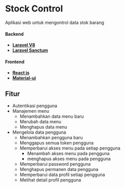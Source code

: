 # Stock Control
Aplikasi web untuk mengontrol data stok barang

#### Backend
- **[Laravel V8](https://laravel.com/docs/8.x)**
- **[Laravel Sanctum](https://laravel.com/docs/8.x/sanctum)**

#### Frontend
- **[React js](https://reactjs.org/)**
- **[Material-ui](https://material-ui.com/)**

## Fitur
- Autentikasi pengguna
- Manajemen menu
  - Menambahkan data menu baru
  - Merubah data menu
  - Menghapus data menu
- Mengelola data pengguna
  - Menambahkan pengguna baru
  - Menggapus semua token pengguna
  - Memperbarui akses menu pada setiap pengguna
    - Menambah akses menu pada pengguna
    - menghapus akses menu pada pengguna  
  - Memperbarui password pengguna
  - Menghapus permanen data pengguna
  - Memperbarui data profil setiap pengguna
  - Melihat detail profil pengguna 
